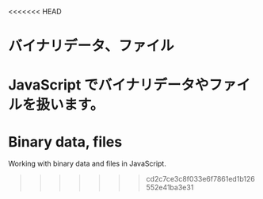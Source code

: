 <<<<<<< HEAD
# バイナリデータ、ファイル

JavaScript でバイナリデータやファイルを扱います。
=======
# Binary data, files

Working with binary data and files in JavaScript.
>>>>>>> cd2c7ce3c8f033e6f7861ed1b126552e41ba3e31
